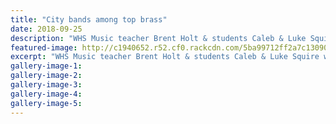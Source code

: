 ```yaml
---
title: "City bands among top brass"
date: 2018-09-25
description: "WHS Music teacher Brent Holt & students Caleb & Luke Squire were part of a triumphant return..."
featured-image: http://c1940652.r52.cf0.rackcdn.com/5ba99712ff2a7c1309000018/Brass-WU-Jnr--Snr-back-from-WN-Chron-sept-2018.jpg
excerpt: "WHS Music teacher Brent Holt & students Caleb & Luke Squire were part of a triumphant return from regional competitions."
gallery-image-1: 
gallery-image-2: 
gallery-image-3: 
gallery-image-4: 
gallery-image-5: 
---
```

